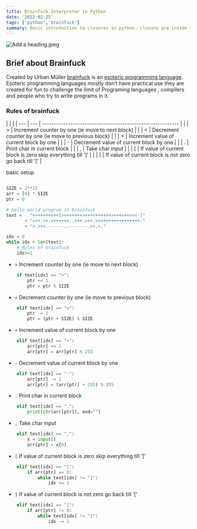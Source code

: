 ```yaml
---
title: Brainfuck Interpreter in Python
date: '2022-02-25'
tags: ['python','brainfuck']
summary: Basic introduction to closures in python. closure are inside function that remembers values of outside function. even when outside functions are over.
---
```



<!-- # Brainfuck Interpreter in Python -->

![Add a heading.jpeg](/static/images/brainfuck_1.jpg)

## Brief about Brainfuck

Created by Urban Müller [brainfuck](https://en.wikipedia.org/wiki/Brainfuck) is an [esoteric programming language](https://en.wikipedia.org/wiki/Esoteric_programming_language). Esoteric programming languages mostly don’t have practical use they are created  for fun to challenge the limit of Programing languages , compilers  and people who try to write programs in it.

### Rules of brainfuck

|     |     |
| --- | --- | ---------------------------------------------------------- |
|     | >   | Increment counter by one (ie move to next block)           |
|     | <   | Decrement counter by one (ie move to previous block)       |
|     | +   | Increment value of current block by one                    |
|     | -   | Decrement value of current block by one                    |
|     | .   | Print char in current block                                |
|     | ,   | Take char input                                            |
|     | [   | If value of current block is zero skip everything till ‘]’ |
|     | ]   | If value of current block is not zero go back till ‘[’     |



basic setup

```python

SIZE = 2**15
arr = [0] * SIZE
ptr = 0

# hello world program in brainfuck
text =   "++++++++++[>+++++++>++++++++++>+++>+<<<<-]"
       + ">++.>+.+++++++..+++.>++.<<+++++++++++++++."
       + ">.+++.------.--------.>+.>."

idx = 0
while idx < len(text):
    # Rules of brainfuck
    idx+=1
``` 

- `>` Increment counter by one (ie move to next block)
```python
    if text[idx] == ">":
        ptr += 1
        ptr = ptr % SIZE
```


- `<` Decrement counter by one (ie move to previous block) 
```python
    elif text[idx] == "<":
        ptr -= 1
        ptr = (ptr + SIZE) % SIZE
```



- `+` Increment value of current block by one    
```python
    elif text[idx] == "+":
        arr[ptr] += 1
        arr[ptr] = arr[ptr] % 255
```



- `-` Decrement value of current block by one  
```python
    elif text[idx] == "-":
        arr[ptr] -= 1
        arr[ptr] = (arr[ptr] + 255) % 255
```



- `.` Print char in current block 
```python
    elif text[idx] == ".":
        print(chr(arr[ptr]), end="")
```



- `,` Take char input 
```python
    elif text[idx] == ",":
        x = input()
        arr[ptr] = x[0]
```



- `[` If value of current block is zero skip everything till ‘]’
```python
    elif text[idx] == "[":
        if arr[ptr] == 0:
            while text[idx] != "]":
                idx += 1
```



- `]` If value of current block is not zero go back till ‘[’ 
```python
    elif text[idx] == "]":
        if arr[ptr] != 0:
            while text[idx] != "[":
                idx -= 1
```